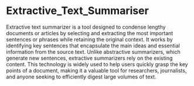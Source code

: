 # Extractive_Text_Summariser
Extractive text summarizer is a tool designed to condense lengthy documents or articles by selecting and extracting the most important sentences or phrases while retaining the original context. It works by identifying key sentences that encapsulate the main ideas and essential information from the source text. Unlike abstractive summarizers, which generate new sentences, extractive summarizers rely on the existing content. This technology is widely used to help users quickly grasp the key points of a document, making it a valuable tool for researchers, journalists, and anyone seeking to efficiently digest large volumes of text.

